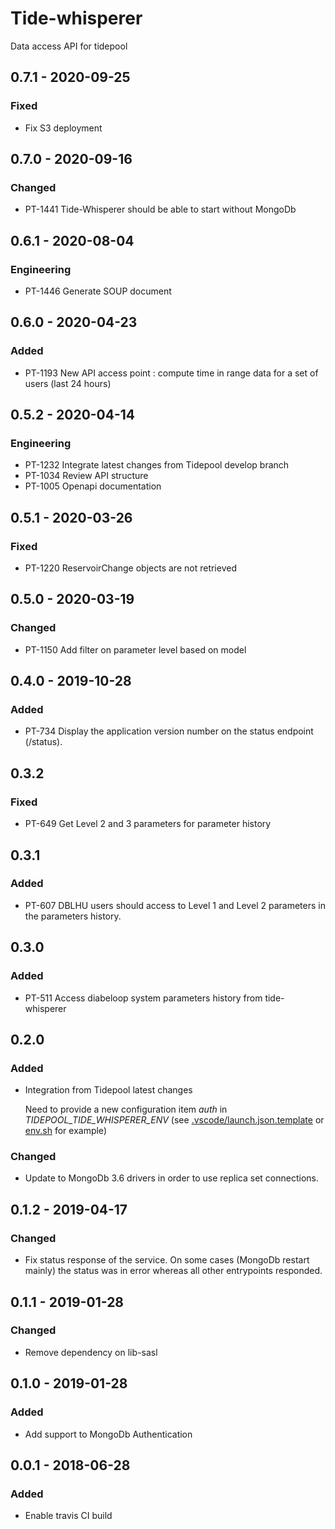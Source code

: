 # Tide-whisperer

Data access API for tidepool

## 0.7.1 - 2020-09-25
### Fixed
- Fix S3 deployment

## 0.7.0 - 2020-09-16
### Changed
- PT-1441 Tide-Whisperer should be able to start without MongoDb

## 0.6.1 - 2020-08-04
### Engineering
- PT-1446 Generate SOUP document

## 0.6.0 - 2020-04-23
### Added 
- PT-1193 New API access point : compute time in range data for a set of users (last 24 hours)

## 0.5.2 - 2020-04-14
### Engineering
- PT-1232 Integrate latest changes from Tidepool develop branch
- PT-1034 Review API structure
- PT-1005 Openapi documentation

## 0.5.1 - 2020-03-26
### Fixed
- PT-1220 ReservoirChange objects are not retrieved

## 0.5.0 - 2020-03-19
### Changed
- PT-1150 Add filter on parameter level based on model

## 0.4.0 - 2019-10-28 
### Added 
- PT-734 Display the application version number on the status endpoint (/status).

## 0.3.2 
### Fixed 
- PT-649 Get Level 2 and 3 parameters for parameter history

## 0.3.1
### Added
- PT-607 DBLHU users should access to Level 1 and Level 2 parameters in the parameters history.

## 0.3.0
### Added
- PT-511 Access diabeloop system parameters history from tide-whisperer

## 0.2.0 
### Added
- Integration from Tidepool latest changes

  Need to provide a new configuration item _auth_ in _TIDEPOOL_TIDE_WHISPERER_ENV_  (see [.vscode/launch.json.template](.vscode/launch.json.template) or [env.sh](env.sh) for example)

### Changed
- Update to MongoDb 3.6 drivers in order to use replica set connections. 

## 0.1.2 - 2019-04-17

### Changed
- Fix status response of the service. On some cases (MongoDb restart mainly) the status was in error whereas all other entrypoints responded.

## 0.1.1 - 2019-01-28

### Changed
- Remove dependency on lib-sasl

## 0.1.0 - 2019-01-28

### Added
- Add support to MongoDb Authentication

## 0.0.1 - 2018-06-28

### Added
- Enable travis CI build 
